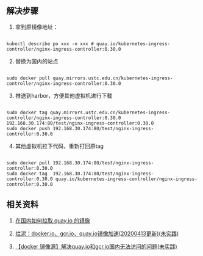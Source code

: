 ## 解决步骤

1. 拿到原镜像地址：

~~~ shell 

kubectl describe po xxx -n xxx # quay.io/kubernetes-ingress-controller/nginx-ingress-controller:0.30.0

~~~

2. 替换为国内的站点

~~~ shell

sudo docker pull quay.mirrors.ustc.edu.cn/kubernetes-ingress-controller/nginx-ingress-controller:0.30.0

~~~

3. 推送到harbor，方便其他虚拟机进行下载

~~~ shell

sudo docker tag quay.mirrors.ustc.edu.cn/kubernetes-ingress-controller/nginx-ingress-controller:0.30.0 192.168.30.174:80/test/nginx-ingress-controller:0.30.0
sudo docker push 192.168.30.174:80/test/nginx-ingress-controller:0.30.0

~~~

4. 其他虚拟机拉下代码，重新打回原tag

~~~ shell

sudo docker pull 192.168.30.174:80/test/nginx-ingress-controller:0.30.0
sudo docker tag  192.168.30.174:80/test/nginx-ingress-controller:0.30.0 quay.io/kubernetes-ingress-controller/nginx-ingress-controller:0.30.0

~~~

## 相关资料

1. [在国内如何拉取 quay.io 的镜像](https://imlc.me/zai-guo-nei-ru-he-la-qu-quay.io-de-jing-xiang)

2. [烂泥：docker.io、gcr.io、quay.io镜像加速(20200413更新)(未实践)](https://www.ilanni.com/?p=14534)

3. [【docker 镜像源】解决quay.io和gcr.io国内无法访问的问题(未实践)](https://www.cnblogs.com/zealousness/p/11116858.html)